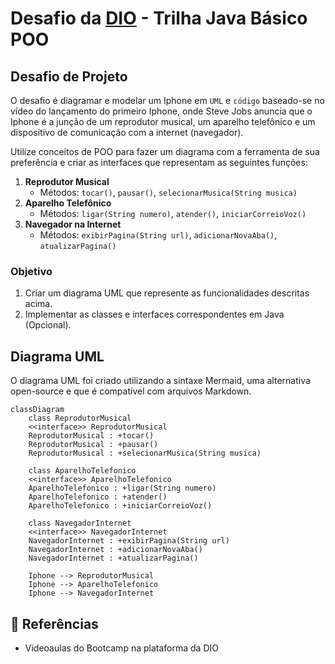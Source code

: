 # Desafio da [DIO](www.dio.me) - Trilha Java Básico POO
## Desafio de Projeto
O desafio é diagramar e modelar um Iphone em `UML` e `código` baseado-se no vídeo do lançamento do primeiro Iphone, onde Steve Jobs anuncia que o Iphone é a junção de um reprodutor musical, um aparelho telefônico e um dispositivo de comunicação com a internet (navegador).

Utilize conceitos de POO para fazer um diagrama com a ferramenta de sua preferência e criar as interfaces que representam as seguintes funções:
1. **Reprodutor Musical**
   - Métodos: `tocar()`, `pausar()`, `selecionarMusica(String musica)`
2. **Aparelho Telefônico**
   - Métodos: `ligar(String numero)`, `atender()`, `iniciarCorreioVoz()`
3. **Navegador na Internet**
   - Métodos: `exibirPagina(String url)`, `adicionarNovaAba()`, `atualizarPagina()`

### Objetivo
1. Criar um diagrama UML que represente as funcionalidades descritas acima.
2. Implementar as classes e interfaces correspondentes em Java (Opcional).

## Diagrama UML

O diagrama UML foi criado utilizando a sintaxe Mermaid, uma alternativa open-source e que é compatível com arquivos Markdown.

```mermaid
classDiagram
    class ReprodutorMusical
    <<interface>> ReprodutorMusical
    ReprodutorMusical : +tocar()
    ReprodutorMusical : +pausar()
    ReprodutorMusical : +selecionarMusica(String musica)

    class AparelhoTelefonico
    <<interface>> AparelhoTelefonico
    AparelhoTelefonico : +ligar(String numero)
    AparelhoTelefonico : +atender()
    AparelhoTelefonico : +iniciarCorreioVoz()

    class NavegadorInternet
    <<interface>> NavegadorInternet
    NavegadorInternet : +exibirPagina(String url)
    NavegadorInternet : +adicionarNovaAba()
    NavegadorInternet : +atualizarPagina()

    Iphone --> ReprodutorMusical
    Iphone --> AparelhoTelefonico
    Iphone --> NavegadorInternet

```
## 🔗 Referências
- Videoaulas do Bootcamp na plataforma da DIO
